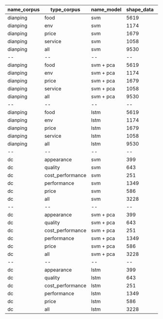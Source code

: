 | name_corpus | type_corpus      | name_model | shape_data | k_fold | accuracy |
| ----------- | ---------------- | ---------- | ---------- | ------ | -------- |
| dianping    | food             | svm        | 5619       | 5      | 72.77    |
| dianping    | env              | svm        | 1174       | 5      | 64.66    |
| dianping    | price            | svm        | 1679       | 5      | 56.33    |
| dianping    | service          | svm        | 1058       | 5      | 58.52    |
| dianping    | all              | svm        | 9530       | 5      | 67.29    |
| --          | --               | --         | --         | --     | --       |
| dianping    | food             | svm + pca  | 5619       | 5      | 76.71    |
| dianping    | env              | svm + pca  | 1174       | 5      | 67.63    |
| dianping    | price            | svm + pca  | 1679       | 5      | 60.55    |
| dianping    | service          | svm + pca  | 1058       | 5      | 66.30    |
| dianping    | all              | svm + pca  | 9530       | 5      | 71.59    |
| --          | --               | --         | --         | --     | --       |
| dianping    | food             | lstm       | 5619       | 5      | 80.55    |
| dianping    | env              | lstm       | 1174       | 5      | 70.17    |
| dianping    | price            | lstm       | 1679       | 5      | 68.66    |
| dianping    | service          | lstm       | 1058       | 5      | 71.71    |
| dianping    | all              | lstm       | 9530       | 5      | 76.19    |
| --          | --               | --         | --         | --     | --       |
| dc          | appearance       | svm        | 399        | 5      | 90.03    |
| dc          | quality          | svm        | 643        | 5      | 47.57    |
| dc          | cost_performance | svm        | 251        | 5      | 82.12    |
| dc          | performance      | svm        | 1349       | 5      | 65.94    |
| dc          | price            | svm        | 586        | 5      | 56.17    |
| dc          | all              | svm        | 3228       | 5      | 64.75    |
| --          | --               | --         | --         | --     | --       |
| dc          | appearance       | svm + pca  | 399        | 5      | 89.80    |
| dc          | quality          | svm + pca  | 643        | 5      | 60.33    |
| dc          | cost_performance | svm + pca  | 251        | 5      | 81.57    |
| dc          | performance      | svm + pca  | 1349       | 5      | 68.87    |
| dc          | price            | svm + pca  | 586        | 5      | 70.66    |
| dc          | all              | svm + pca  | 3228       | 5      | 71.07    |
| --          | --               | --         | --         | --     | --       |
| dc          | appearance       | lstm       | 399        | 5      | 89.67    |
| dc          | quality          | lstm       | 643        | 5      | 60.56    |
| dc          | cost_performance | lstm       | 251        | 5      | 84.41    |
| dc          | performance      | lstm       | 1349       | 5      | 70.74    |
| dc          | price            | lstm       | 586        | 5      | 75.90    |
| dc          | all              | lstm       | 3228       | 5      | 73.05    |
